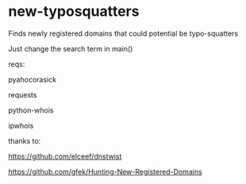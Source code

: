 # new-typosquatters
Finds newly registered domains that could potential be typo-squatters

Just change the search term in main()

reqs:

pyahocorasick

requests

python-whois

ipwhois


thanks to:

https://github.com/elceef/dnstwist

https://github.com/gfek/Hunting-New-Registered-Domains
